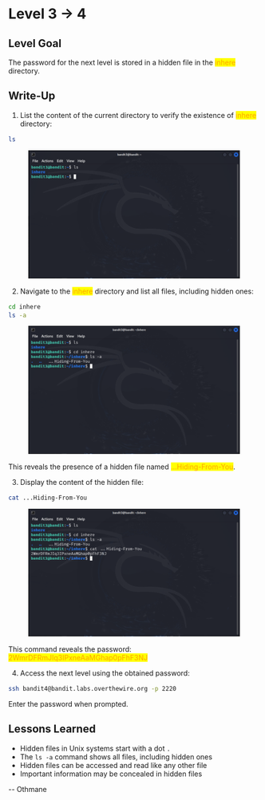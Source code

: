 # Level 3 → 4

## Level Goal

The password for the next level is stored in a hidden file in the <mark style="color:orange;">inhere</mark> directory.



## Write-Up

1. List the content of the current directory to verify the existence of <mark style="color:orange;">inhere</mark> directory:

```sh
ls
```

<figure><img src="../../.gitbook/assets/image (3) (1) (1) (1) (1) (1).png" alt="ls"><figcaption></figcaption></figure>

2. Navigate to the <mark style="color:orange;">inhere</mark> directory and list all files, including hidden ones:

```sh
cd inhere
ls -a
```

<figure><img src="../../.gitbook/assets/image (1) (1) (1) (1) (1) (1) (1) (1).png" alt="cd inhere &#x26; ls -a"><figcaption></figcaption></figure>

This reveals the presence of a hidden file named <mark style="color:orange;">...Hiding-From-You</mark>.

3. Display the content of the hidden file:

```sh
cat ...Hiding-From-You
```

<figure><img src="../../.gitbook/assets/image (3) (1) (1) (1) (1) (1) (1).png" alt="cat ...Hiding-From-You"><figcaption></figcaption></figure>

This command reveals the password: <mark style="color:orange;">2WmrDFRmJIq3IPxneAaMGhap0pFhF3NJ</mark>

4. Access the next level using the obtained password:

```sh
ssh bandit4@bandit.labs.overthewire.org -p 2220
```

Enter the password when prompted.



## Lessons Learned

* Hidden files in Unix systems start with a dot `.`
* The `ls -a` command shows all files, including hidden ones
* Hidden files can be accessed and read like any other file
* Important information may be concealed in hidden files



\-- Othmane



